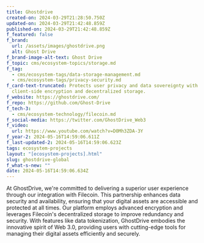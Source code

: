 ```yaml
---
title: Ghostdrive
created-on: 2024-03-29T21:28:50.750Z
updated-on: 2024-03-29T21:42:48.859Z
published-on: 2024-03-29T21:42:48.859Z
f_featured: false
f_brand:
  url: /assets/images/ghostdrive.png
  alt: Ghost Drive
f_brand-image-alt-text: Ghost Drive
f_topic: cms/ecosystem-topics/storage.md
f_tag:
  - cms/ecosystem-tags/data-storage-management.md
  - cms/ecosystem-tags/privacy-security.md
f_card-text-truncated: Protects user privacy and data sovereignty with
  client-side encryption and decentralized storage.
f_website: https://ghostdrive.com/
f_repo: https://github.com/Ghost-Drive
f_tech-3:
  - cms/ecosystem-technology/filecoin.md
f_social-media: https://twitter.com/GhostDrive_Web3
f_video:
  url: https://www.youtube.com/watch?v=D0Mh3ZDA-3Y
f_year-2: 2024-05-16T14:59:06.611Z
f_last-updated-2: 2024-05-16T14:59:06.623Z
tags: ecosystem-projects
layout: "[ecosystem-projects].html"
slug: ghostdrive-global
f_what-s-new: ""
date: 2024-05-16T14:59:06.634Z
---
```

At GhostDrive, we're committed to delivering a superior user experience through our integration with Filecoin. This partnership enhances data security and availability, ensuring that your digital assets are accessible and protected at all times. Our platform employs advanced encryption and leverages Filecoin's decentralized storage to improve redundancy and security. With features like data tokenization, GhostDrive embodies the innovative spirit of Web 3.0, providing users with cutting-edge tools for managing their digital assets efficiently and securely.